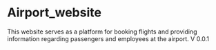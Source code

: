 # Airport_website
This website serves as a platform for booking flights and providing information regarding passengers and employees at the airport.
V 0.0.1
